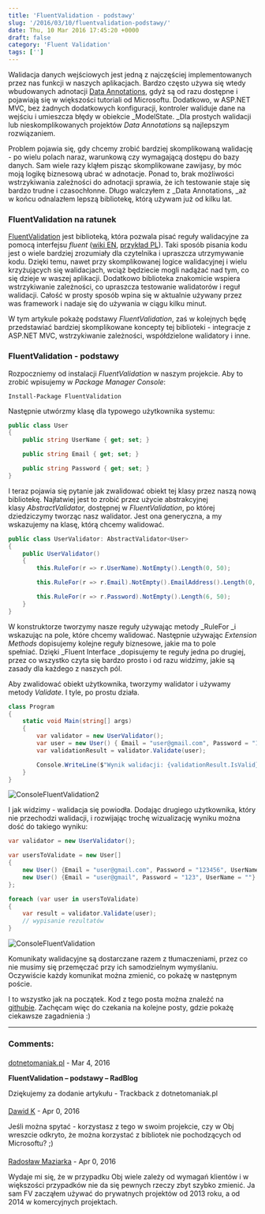 ```yaml
---
title: 'FluentValidation - podstawy'
slug: '/2016/03/10/fluentvalidation-podstawy/'
date: Thu, 10 Mar 2016 17:45:20 +0000
draft: false
category: 'Fluent Validation'
tags: ['']
---
```


Walidacja danych wejściowych jest jedną z najczęściej implementowanych przez nas funkcji w naszych aplikacjach. Bardzo często używa się wtedy wbudowanych adnotacji [Data Annotations](https://msdn.microsoft.com/en-us/library/dd901590%28VS.95%29.aspx?f=255&MSPPError=-2147217396), gdyż są od razu dostępne i pojawiają się w większości tutoriali od Microsoftu. Dodatkowo, w ASP.NET MVC, bez żadnych dodatkowych konfiguracji, kontroler waliduje dane na wejściu i umieszcza błędy w obiekcie _ModelState. _Dla prostych walidacji lub nieskomplikowanych projektów _Data Annotations_ są najlepszym rozwiązaniem.

Problem pojawia się, gdy chcemy zrobić bardziej skomplikowaną walidację - po wielu polach naraz, warunkową czy wymagającą dostępu do bazy danych. Sam wiele razy kląłem pisząc skomplikowane zawijasy, by móc moją logikę biznesową ubrać w adnotacje. Ponad to, brak możliwości wstrzykiwania zależności do adnotacji sprawia, że ich testowanie staje się bardzo trudne i czasochłonne. Długo walczyłem z _Data Annotations, _aż w końcu odnalazłem lepszą bibliotekę, którą używam już od kilku lat.

### FluentValidation na ratunek

[FluentValidation](https://github.com/JeremySkinner/FluentValidation) jest biblioteką, która pozwala pisać reguły walidacyjne za pomocą interfejsu _fluent_ ([wiki EN](https://en.wikipedia.org/wiki/Fluent_interface), [przykład PL](http://kamiljozwiak.net/fluent-api/)). Taki sposób pisania kodu jest o wiele bardziej zrozumiały dla czytelnika i upraszcza utrzymywanie kodu. Dzięki temu, nawet przy skomplikowanej logice walidacyjnej i wielu krzyżujących się walidacjach, wciąż będziecie mogli nadążać nad tym, co się dzieje w waszej aplikacji. Dodatkowo biblioteka znakomicie wspiera wstrzykiwanie zależności, co upraszcza testowanie walidatorów i reguł walidacji. Całość w prosty sposób wpina się w aktualnie używany przez was framework i nadaje się do używania w ciągu kilku minut.

W tym artykule pokażę podstawy _FluentValidation_, zaś w kolejnych będę przedstawiać bardziej skomplikowane koncepty tej biblioteki - integracje z ASP.NET MVC, wstrzykiwanie zależności, współdzielone walidatory i inne.

### FluentValidation - podstawy

Rozpoczniemy od instalacji _FluentValidation_ w naszym projekcie. Aby to zrobić wpisujemy w _Package Manager Console_:

```
Install-Package FluentValidation
```

Następnie utwórzmy klasę dla typowego użytkownika systemu:

```csharp
public class User
{
    public string UserName { get; set; }

    public string Email { get; set; }

    public string Password { get; set; }
}
```

I teraz pojawia się pytanie jak zwalidować obiekt tej klasy przez naszą nową bibliotekę. Najłatwiej jest to zrobić przez użycie abstrakcyjnej klasy _AbstractValidator,_ dostępnej w _FluentValidation_, po której dziedziczymy tworząc nasz walidator. Jest ona generyczna, a my wskazujemy na klasę, którą chcemy walidować.

```csharp
public class UserValidator: AbstractValidator<User>
{
    public UserValidator()
    {
        this.RuleFor(r => r.UserName).NotEmpty().Length(0, 50);

        this.RuleFor(r => r.Email).NotEmpty().EmailAddress().Length(0, 100);

        this.RuleFor(r => r.Password).NotEmpty().Length(6, 50);
    }
}
```

W konstruktorze tworzymy nasze reguły używając metody _RuleFor _i wskazując na pole, które chcemy walidować. Następnie używając _Extension Methods_ dopisujemy kolejne reguły biznesowe, jakie ma to pole spełniać. Dzięki _Fluent Interface _dopisujemy te reguły jedna po drugiej, przez co wszystko czyta się bardzo prosto i od razu widzimy, jakie są zasady dla każdego z naszych pól.

Aby zwalidować obiekt użytkownika, tworzymy walidator i używamy metody _Validate_. I tyle, po prostu działa.

```csharp
class Program
{
    static void Main(string[] args)
    {
        var validator = new UserValidator();
        var user = new User() { Email = "user@gmail.com", Password = "123456", UserName = "user" };
        var validationResult = validator.Validate(user);

        Console.WriteLine($"Wynik walidacji: {validationResult.IsValid}");
    }
}
```

![ConsoleFluentValidation2](/images/2016/03/ConsoleFluentValidation2.png)

I jak widzimy - walidacja się powiodła. Dodając drugiego użytkownika, który nie przechodzi walidacji, i rozwijając trochę wizualizację wyniku można dość do takiego wyniku:

```csharp
var validator = new UserValidator();

var usersToValidate = new User[]
{
    new User() {Email = "user@gmail.com", Password = "123456", UserName = "user"},
    new User() {Email = "user@gmail", Password = "123", UserName = ""}
};

foreach (var user in usersToValidate)
{
    var result = validator.Validate(user);
    // wypisanie rezultatów
}
```

![ConsoleFluentValidation](/images/2016/03/ConsoleFluentValidation-2.png)

Komunikaty walidacyjne są dostarczane razem z tłumaczeniami, przez co nie musimy się przemęczać przy ich samodzielnym wymyślaniu. Oczywiście każdy komunikat można zmienić, co pokażę w następnym poście.

I to wszystko jak na początek. Kod z tego posta można znaleźć na [githubie](https://github.com/rmaziarka/FluentValidation.Examples). Zachęcam więc do czekania na kolejne posty, gdzie pokażę ciekawsze zagadnienia :)

---
### Comments:
#### 
[dotnetomaniak.pl](http://dotnetomaniak.pl/FluentValidation-podstawy-RadBlog "") - <time datetime="2016-03-10 18:57:41">Mar 4, 2016</time>

**FluentValidation – podstawy – RadBlog**

Dziękujemy za dodanie artykułu - Trackback z dotnetomaniak.pl
#### 
[Dawid K](http://commitandrun.pl "dwdkls@gmail.com") - <time datetime="2016-04-03 00:40:00">Apr 0, 2016</time>

Jeśli można spytać - korzystasz z tego w swoim projekcie, czy w Obj wreszcie odkryto, że można korzystać z bibliotek nie pochodzących od Microsoftu? ;)
#### 
[Radosław Maziarka]( "maziarka.radoslaw@outlook.com") - <time datetime="2016-04-03 18:54:00">Apr 0, 2016</time>

Wydaje mi się, że w przypadku Obj wiele zależy od wymagań klientów i w większości przypadków nie da się pewnych rzeczy zbyt szybko zmienić. Ja sam FV zacząłem używać do prywatnych projektów od 2013 roku, a od 2014 w komercyjnych projektach.
